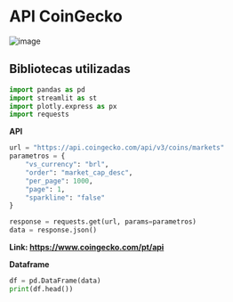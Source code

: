 
<h1> API CoinGecko </h1>

![image](https://github.com/user-attachments/assets/923bd627-75fb-4e3a-a85d-68a0536bf323)

<h2> Bibliotecas utilizadas</h2>

```python
import pandas as pd
import streamlit as st
import plotly.express as px
import requests
```

<strong> API </strong>

```python
url = "https://api.coingecko.com/api/v3/coins/markets"
parametros = {
    "vs_currency": "brl",
    "order": "market_cap_desc",
    "per_page": 1000,
    "page": 1,
    "sparkline": "false"
}

response = requests.get(url, params=parametros)
data = response.json()
```
<strong> Link: https://www.coingecko.com/pt/api </strong> 

<strong> Dataframe </strong>

```python
df = pd.DataFrame(data)
print(df.head())
```
